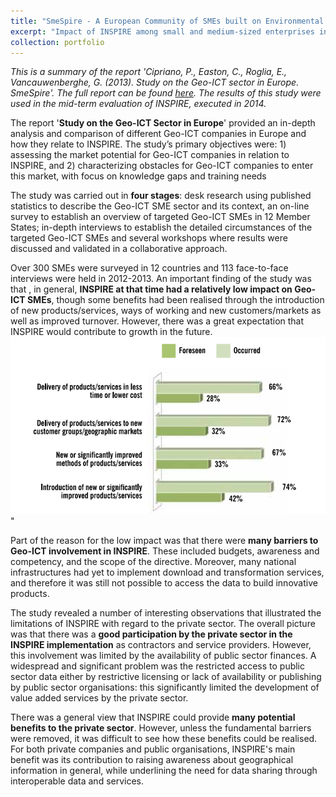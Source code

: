 ```yaml
---
title: "SmeSpire - A European Community of SMEs built on Environmental Digital Content and Languages (2012-2014)"
excerpt: "Impact of INSPIRE among small and medium-sized enterprises in Europe<br/><img src='/images/smespire2.png'>"
collection: portfolio
---
```


_This is a summary of the report 'Cipriano, P., Easton, C., Roglia, E., Vancauwenberghe, G. (2013). Study on the Geo-ICT sector in Europe. SmeSpire'. The full report can be found [here](http://www.smespire.eu/published-by-smespire-the-first-study-on-the-geo-ict-sector-in-europe). The results of this study were used in the mid-term evaluation of INSPIRE, executed in 2014._

The report '**Study on the Geo-ICT Sector in Europe**' provided an in-depth analysis and comparison of different Geo-ICT companies in Europe and how they relate to INSPIRE. The study’s primary objectives were: 1) assessing the market potential for Geo-ICT companies in relation to INSPIRE, and 2) characterizing obstacles for Geo-ICT companies to enter this market, with focus on knowledge gaps and training needs

The study was carried out in **four stages**: desk research using published statistics to describe the Geo-ICT SME sector and its context, an on-line survey to establish an overview of targeted Geo-ICT SMEs in 12 Member States; in-depth interviews to establish the detailed circumstances of the targeted Geo-ICT SMEs and several workshops where results were discussed and validated in a collaborative approach.

Over 300 SMEs were surveyed in 12 countries and 113 face-to-face interviews were held in 2012-2013. An important finding of the study was that , in general, **INSPIRE at that time had a relatively low impact on Geo-ICT SMEs**, though some benefits had been realised through the introduction of new products/services, ways of working and new customers/markets as well as improved turnover. However, there was a great expectation that INSPIRE would contribute to growth in the future.
<br/><img src='/images/smespire2.png'>"

Part of the reason for the low impact was that there were **many barriers to Geo-ICT involvement in INSPIRE**. These included budgets, awareness and competency,
and the scope of the directive. Moreover, many national infrastructures had yet to implement download and transformation services, and therefore it was still not possible to access the data to build innovative products.

The study revealed a number of interesting observations that illustrated the limitations of INSPIRE with regard to the private sector. The overall picture was that there was a **good participation by the private sector in the INSPIRE implementation** as contractors and service providers. However, this involvement was limited by the availability of public sector finances. A widespread and significant problem was the restricted access to public sector data either by restrictive licensing or lack of availability or publishing by public sector organisations: this significantly limited the development of value added services by the private sector.

There was a general view that INSPIRE could provide **many potential benefits to the private sector**. However, unless the fundamental barriers were removed, it was difficult to see how these benefits could be realised. For both private companies and public organisations, INSPIRE's main benefit was its contribution to raising awareness about geographical information in general, while underlining the need for data sharing through interoperable data and services. 
